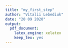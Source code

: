 ```yaml
---
title: "my_first_step"
author: "Vitalii Lebediuk"
date: "20 09 2020"
output: 
  pdf_document: 
    latex_engine: xelatex
    keep_tex: yes
---
```








